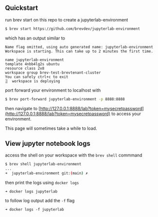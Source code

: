 ## Quickstart 

run brev start on this repo to create a jupyterlab-environment 

```sh
$ brev start https://github.com/brevdev/jupyterlab-environment
```

which has an output similar to 
```
Name flag omitted, using auto generated name: jupyterlab-environment
Workspace is starting. This can take up to 2 minutes the first time.

name jupyterlab-environment
template 4nbb4lg2s ubuntu
resource class 2x8
workspace group brev-test-brevtenant-cluster
You can safely ctrl+c to exit
⣽  workspace is deploying
```


port forward your environment to localhost with

```sh
$ brev port-forward jupyterlab-environment -p 8888:8888
```


then navigate to [http://127.0.0.1:8888/lab?token=mysecretpassword](http://127.0.0.1:8888/lab?token=mysecretpassword)
to access your environment.

This page will sometimes take a while to load. 


## View jupyter notebook logs 

access the shell on your workspace with the `brev shell` commmand 

```sh
$ brev shell jupyterlab-environment 
...
➜  jupyterlab-environment git:(main) ✗ 
```

then print the logs using `docker logs`

```
➜ docker logs jupyterlab
```

to follow log output add the `-f` flag

```
➜ docker logs -f jupyterlab
```
